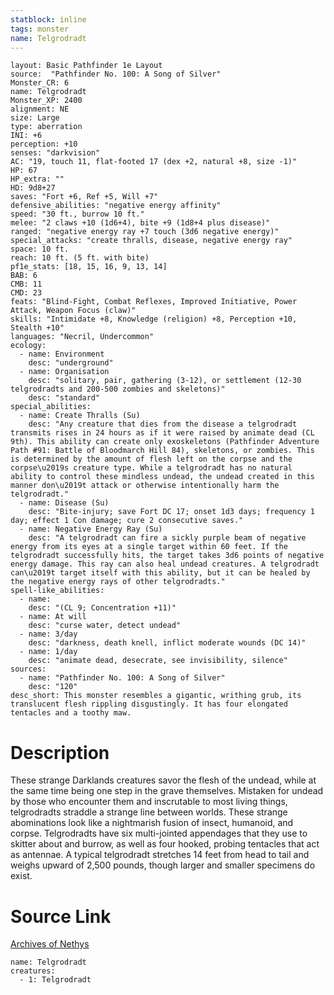 ```yaml
---
statblock: inline
tags: monster
name: Telgrodradt
---
```

```statblock
layout: Basic Pathfinder 1e Layout
source:  "Pathfinder No. 100: A Song of Silver"
Monster_CR: 6
name: Telgrodradt
Monster_XP: 2400
alignment: NE
size: Large
type: aberration
INI: +6
perception: +10
senses: "darkvision"
AC: "19, touch 11, flat-footed 17 (dex +2, natural +8, size -1)"
HP: 67
HP_extra: ""
HD: 9d8+27
saves: "Fort +6, Ref +5, Will +7"
defensive_abilities: "negative energy affinity"
speed: "30 ft., burrow 10 ft."
melee: "2 claws +10 (1d6+4), bite +9 (1d8+4 plus disease)"
ranged: "negative energy ray +7 touch (3d6 negative energy)"
special_attacks: "create thralls, disease, negative energy ray"
space: 10 ft.
reach: 10 ft. (5 ft. with bite)
pf1e_stats: [18, 15, 16, 9, 13, 14]
BAB: 6
CMB: 11
CMD: 23
feats: "Blind-Fight, Combat Reflexes, Improved Initiative, Power Attack, Weapon Focus (claw)"
skills: "Intimidate +8, Knowledge (religion) +8, Perception +10, Stealth +10"
languages: "Necril, Undercommon"
ecology:
  - name: Environment
    desc: "underground"
  - name: Organisation
    desc: "solitary, pair, gathering (3-12), or settlement (12-30 telgrodradts and 200-500 zombies and skeletons)"
    desc: "standard"
special_abilities:
  - name: Create Thralls (Su)
    desc: "Any creature that dies from the disease a telgrodradt transmits rises in 24 hours as if it were raised by animate dead (CL 9th). This ability can create only exoskeletons (Pathfinder Adventure Path #91: Battle of Bloodmarch Hill 84), skeletons, or zombies. This is determined by the amount of flesh left on the corpse and the corpse\u2019s creature type. While a telgrodradt has no natural ability to control these mindless undead, the undead created in this manner don\u2019t attack or otherwise intentionally harm the telgrodradt."
  - name: Disease (Su)
    desc: "Bite-injury; save Fort DC 17; onset 1d3 days; frequency 1 day; effect 1 Con damage; cure 2 consecutive saves."
  - name: Negative Energy Ray (Su)
    desc: "A telgrodradt can fire a sickly purple beam of negative energy from its eyes at a single target within 60 feet. If the telgrodradt successfully hits, the target takes 3d6 points of negative energy damage. This ray can also heal undead creatures. A telgrodradt can\u2019t target itself with this ability, but it can be healed by the negative energy rays of other telgrodradts."
spell-like_abilities:
  - name:
    desc: "(CL 9; Concentration +11)"
  - name: At will
    desc: "curse water, detect undead"
  - name: 3/day
    desc: "darkness, death knell, inflict moderate wounds (DC 14)"
  - name: 1/day
    desc: "animate dead, desecrate, see invisibility, silence"
sources:
  - name: "Pathfinder No. 100: A Song of Silver"
    desc: "120"
desc_short: This monster resembles a gigantic, writhing grub, its translucent flesh rippling disgustingly. It has four elongated tentacles and a toothy maw.
```
# Description
These strange Darklands creatures savor the flesh of the undead, while at the same time being one step in the grave themselves. Mistaken for undead by those who encounter them and inscrutable to most living things, telgrodradts straddle a strange line between worlds. These strange abominations look like a nightmarish fusion of insect, humanoid, and corpse. Telgrodradts have six multi-jointed appendages that they use to skitter about and burrow, as well as four hooked, probing tentacles that act as antennae. A typical telgrodradt stretches 14 feet from head to tail and weighs upward of 2,500 pounds, though larger and smaller specimens do exist.
# Source Link
[Archives of Nethys](https://aonprd.com/MonsterDisplay.aspx?ItemName=Telgrodradt)
```encounter-table
name: Telgrodradt
creatures:
  - 1: Telgrodradt
```
